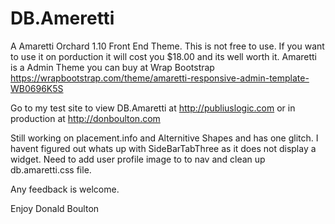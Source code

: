 # DB.Ameretti
A Amaretti Orchard 1.10 Front End Theme.
This is not free to use. If you want to use it on porduction it will cost you $18.00 and its well worth it.
Amaretti is a Admin Theme you can buy at Wrap Bootstrap https://wrapbootstrap.com/theme/amaretti-responsive-admin-template-WB0696K5S

Go to my test site to view DB.Amaretti at http://publiuslogic.com or in production at http://donboulton.com

Still working on placement.info and Alternitive Shapes and has one glitch.
I havent figured out whats up with SideBarTabThree as it does not display a widget.
Need to add user profile image to to nav and clean up db.amaretti.css file.

Any feedback is welcome.

Enjoy
Donald Boulton
